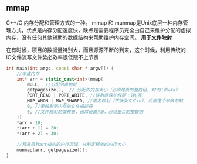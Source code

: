 ## mmap
C++/C 内存分配和管理方式的一种。
mmap 和 munmap是Unix底层一种内存管理方式，优点是内存分配速度快，缺点是需要程序员完全由自己来维护分配的虚拟内存，没有任何其他辅助的数据结构来帮助维护内存空间。
**用于文件映射**

在有时候，项目的数据量特别大，而且源源不断的到来，这个时候，利用传统的IO文件流写文件势必效率很低跟不上节奏

```C++
int main(int argc, const char * argv[]) {
    //申请内存
    int* arr = static_cast<int>(mmap(
    	NULL,  //分配的首地址
    	getpagesize(),	// 分配的内存大小（必须是页的整数倍，32为1页=4k）
    	PORT_READ | PORT_WRITE, //映射区保护权限：读\写
    	MAP_ANON | MAP_SHARED, //匿名映射（不涉及文件io），后面连个参数忽略
    	0, //要映射到内存的文件描述符
    	0, //文件映射的偏移量，通常设置为0，必须是页的整数倍
    ))
    *arr = 10;
    *(arr + 1) = 20;
    *(arr + 2) = 30;
    
    //释放指针arr指向的内存区域，并制定释放的内存大小
    munmap(arr, getpagesize());
}
```
